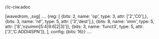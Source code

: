 //c-ciw.adoc

[wavedrom, ,svg]
....
{reg: [
{bits: 2, name: 'op', type: 3, attr: ['2','C0'],},
{bits: 3, name: 'rd′',     type: 5, attr: ['3','dest'],},
{bits: 8, name: 'imm',    type: 5, attr: ['8','nzuimm[5:4|9:6|2|3]']},
{bits: 3, name: 'funct3',    type: 5, attr: ['3','C.ADDI4SPN']},
], config: {bits: 16}}
....
